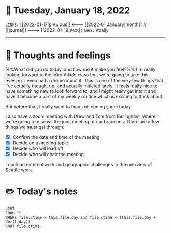 # 📅 Tuesday, January 18, 2022
`LINKS:` [[2022-01-17|previous]] <--- [[2022-01 January|month]] // [[journal]] ---> [[2022-01-19|next]] 
`TAGS:` #daily

---
# 💭 Thoughts and feelings
%%What did you do today, and how did it make you feel?%%
I'm really looking forward to the intro Aikido class that we're going to take this evening. I even had a dream about it. This is one of the very few things that I've actually thought up, and actually initiated lately. It feels really nice to have something new to look forward to, and I might really get into it and have it become a part of my weekly routine which is exciting to think about. 

But before that, I really want to focus on coding some today. 

I also have a zoom meeting with Drew and Tom from Bellingham, where we're going to discuss the joint meeting of our branches. There are a few things we must get through:

- [x] Confirm the date and time of the meeting
- [x] Decide on a meeting topic 
- [x] Decide who will lead off
- [x] Decide who will chair the meeting

Touch on external work and geographic challenges in the overview of Seattle work. 

# ✏️ Today's notes
```dataview
LIST 
FROM ""
WHERE file.ctime > this.file.day and file.ctime < (this.file.day + dur(1 day))
SORT file.ctime
```
